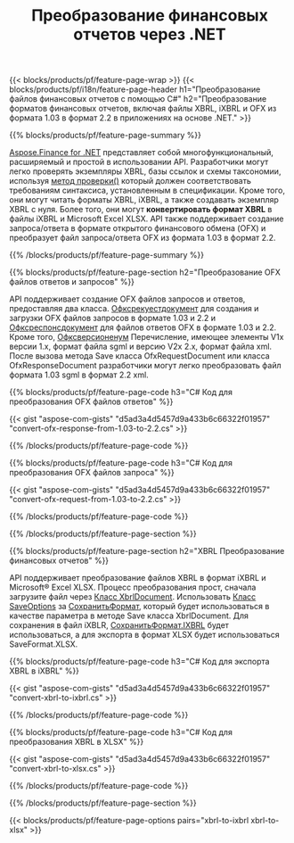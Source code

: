 ﻿---
title: Преобразование финансовых отчетов через .NET
url: /ru/net/conversion/
description:  Код C# для преобразования финансовых отчетов в форматы файлов XBRL, iXBRL(встроенный xbrl) и OFX с помощью библиотеки .NET.
---
{{< blocks/products/pf/feature-page-wrap >}}
{{< blocks/products/pf/i18n/feature-page-header h1="Преобразование файлов финансовых отчетов с помощью C#" h2="Преобразование форматов финансовых отчетов, включая файлы XBRL, iXBRL и OFX из формата 1.03 в формат 2.2 в приложениях на основе .NET." >}}

{{% blocks/products/pf/feature-page-summary %}}

[Aspose.Finance for .NET](https://products.aspose.com/finance/net/) представляет собой многофункциональный, расширяемый и простой в использовании API. Разработчики могут легко проверять экземпляры XBRL, базы ссылок и схемы таксономии, используя [метод проверки()](https://apireference.aspose.com/finance/net/aspose.finance.xbrl/xbrlinstance/methods/validate) который должен соответствовать требованиям синтаксиса, установленным в спецификации. Кроме того, они могут читать форматы XBRL, iXBRL, а также создавать экземпляр XBRL с нуля. Более того, они могут **конвертировать формат XBRL** в файлы iXBRL и Microsoft Excel XLSX. API также поддерживает создание запроса/ответа в формате открытого финансового обмена (OFX) и преобразует файл запроса/ответа OFX из формата 1.03 в формат 2.2.

{{% /blocks/products/pf/feature-page-summary %}}

{{% blocks/products/pf/feature-page-section h2="Преобразование OFX файлов ответов и запросов" %}}

API поддерживает создание OFX файлов запросов и ответов, предоставляя два класса. [Офксрекуестдокумент](https://apireference.aspose.com/finance/net/aspose.finance.ofx/ofxrequestdocument) для создания и загрузки OFX файлов запросов в формате 1.03 и 2.2 и [Офксреспонсдокумент](https://apireference.aspose.com/finance/net/aspose.finance.ofx/ofxresponsedocument) для файлов ответов OFX в формате 1.03 и 2.2. Кроме того, [Офксверсионенум](https://apireference.aspose.com/finance/net/aspose.finance.ofx/ofxversionenum) Перечисление, имеющее элементы V1x версии 1.x, формат файла sgml и версию V2x 2.x, формат файла xml. После вызова метода Save класса OfxRequestDocument или класса OfxResponseDocument разработчики могут легко преобразовать файл формата 1.03 sgml в формат 2.2 xml.


{{% blocks/products/pf/feature-page-code h3="C# Код для преобразования OFX файлов ответов" %}}

{{< gist "aspose-com-gists" "d5ad3a4d5457d9a433b6c66322f01957" "convert-ofx-response-from-1.03-to-2.2.cs" >}} 

{{% /blocks/products/pf/feature-page-code %}}

{{% blocks/products/pf/feature-page-code h3="C# Код для преобразования OFX файлов запроса" %}}

{{< gist "aspose-com-gists" "d5ad3a4d5457d9a433b6c66322f01957" "convert-ofx-request-from-1.03-to-2.2.cs" >}} 

{{% /blocks/products/pf/feature-page-code %}}

{{% /blocks/products/pf/feature-page-section %}}

{{% blocks/products/pf/feature-page-section h2="XBRL Преобразование финансовых отчетов" %}}

API поддерживает преобразование файлов XBRL в формат iXBRL и Microsoft® Excel XLSX. Процесс преобразования прост, сначала загрузите файл через [Класс XbrlDocument](https://apireference.aspose.com/finance/net/aspose.finance.xbrl/xbrldocument). Использовать [Класс SaveOptions](https://apireference.aspose.com/finance/net/aspose.finance.xbrl/saveoptions) за [СохранитьФормат](https://apireference.aspose.com/finance/net/aspose.finance.xbrl/saveoptions/properties/saveformat), который будет использоваться в качестве параметра в методе Save класса XbrlDocument. Для сохранения в файл iXBLR, [СохранитьФормат.IXBRL](https://apireference.aspose.com/finance/net/aspose.finance.xbrl/saveformat) будет использоваться, а для экспорта в формат XLSX будет использоваться SaveFormat.XLSX.

{{% blocks/products/pf/feature-page-code h3="C# Код для экспорта XBRL в iXBRL" %}}

{{< gist "aspose-com-gists" "d5ad3a4d5457d9a433b6c66322f01957" "convert-xbrl-to-ixbrl.cs" >}} 

{{% /blocks/products/pf/feature-page-code %}}

{{% blocks/products/pf/feature-page-code h3="C# Код для преобразования XBRL в XLSX" %}}

{{< gist "aspose-com-gists" "d5ad3a4d5457d9a433b6c66322f01957" "convert-xbrl-to-xlsx.cs" >}} 

{{% /blocks/products/pf/feature-page-code %}}

{{% /blocks/products/pf/feature-page-section %}}

{{< blocks/products/pf/feature-page-options pairs="xbrl-to-ixbrl xbrl-to-xlsx" >}}